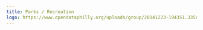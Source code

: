 ```yaml
---
title: Parks / Recreation
logo: https://www.opendataphilly.org/uploads/group/20141223-194351.335866iconsparks.svg
---
```

